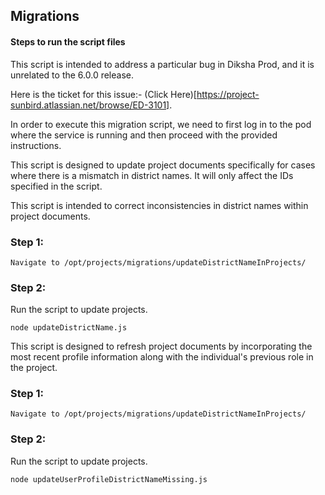 ## Migrations

#### Steps to run the script files

This script is intended to address a particular bug in Diksha Prod, and it is unrelated to the 6.0.0 release.

Here is the ticket for this issue:- (Click Here)[https://project-sunbird.atlassian.net/browse/ED-3101].

In order to execute this migration script, we need to first log in to the pod where the service is running and then proceed with the provided instructions.

This script is designed to update project documents specifically for cases where there is a mismatch in district names. It will only affect the IDs specified in the script.

This script is intended to correct inconsistencies in district names within project documents.

### Step 1:

    Navigate to /opt/projects/migrations/updateDistrictNameInProjects/

### Step 2:

Run the script to update projects.

    node updateDistrictName.js

This script is designed to refresh project documents by incorporating the most recent profile information along with the individual's previous role in the project.

### Step 1:

    Navigate to /opt/projects/migrations/updateDistrictNameInProjects/

### Step 2:

Run the script to update projects.

    node updateUserProfileDistrictNameMissing.js
